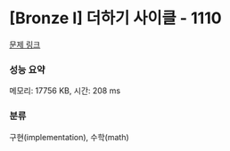 # [Bronze I] 더하기 사이클 - 1110 

[문제 링크](https://www.acmicpc.net/problem/1110) 

### 성능 요약

메모리: 17756 KB, 시간: 208 ms

### 분류

구현(implementation), 수학(math)

